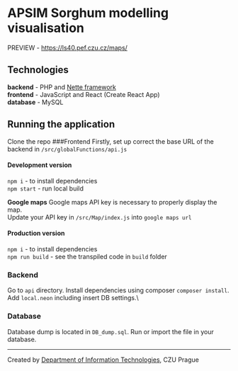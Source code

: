 # APSIM Sorghum modelling visualisation

PREVIEW - <https://ls40.pef.czu.cz/maps/>
## Technologies
**backend** - PHP and [Nette framework](https://nette.org)\
**frontend** - JavaScript and React (Create React App)\
**database** - MySQL

## Running the application
Clone the repo
###Frontend
Firstly, set up correct the base URL of the backend in `/src/globalFunctions/api.js`

#### Development version
`npm i` - to install dependencies\
`npm start` - run local build

**Google maps** 
Google maps API key is necessary to properly display the map.\
Update your API key in `/src/Map/index.js` into `google maps url`

#### Production version
`npm i` - to install dependencies\
`npm run build` - see the transpiled code in `build` folder

### Backend
Go to `api` directory. Install dependencies using composer `composer install`.\
Add `local.neon` including insert DB settings.\

### Database
Database dump is located in `DB_dump.sql`. Run or import the file in your database.

---
Created by [Department of Information Technologies](https://kit.pef.czu.cz/?do=ChangeToEnglish), CZU Prague 